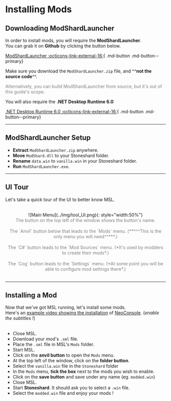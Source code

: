 # Installing Mods

## Downloading ModShardLauncher

In order to install mods, you will require the **ModShardLauncher**. </br>
You can grab it on **Github** by clicking the button below. </br>


[ModShardLauncher :octicons-link-external-16:](https://github.com/DDDDDragon/ModShardLauncher/releases){ .md-button .md-button--primary}&emsp;

Make sure you download the `ModShardLauncher.zip` file, and ^^**not the source code**^^. </br>
<div style="color:Gray">
Alternatively, you can build ModShardLauncher from source, but it's out of this guide's scope.
</div>

You will also require the **.NET Desktop Runtime 6.0**

[.NET Desktop Runtime 6.0 :octicons-link-external-16:](https://dotnet.microsoft.com/en-us/download/dotnet/6.0){ .md-button .md-button--primary}&emsp;

---

## ModShardLauncher Setup

- **Extract** `ModShardLauncher.zip` anywhere.
- **Move** `ModShard.dll` to your Stoneshard folder.
- **Rename** `data.win` to `vanilla.win`  in your Stoneshard folder.
- **Run** `ModShardLauncher.exe`.

---

## UI Tour

Let's take a quick tour of the UI to better know MSL. </br></br>

<center> ![Main Menu](../img/tool_UI.png){: style="width:50%"} </center>

<center style="color:Gray">
The button on the top left of the window shows the button's name. </br></br>
The `Anvil` button below that leads to the `Mods` menu. (***^^This is the only menu you will need^^***.) </br></br>
The `C#` button leads to the `Mod Sources` menu. (*It's used by modders to create their mods*.) </br></br>
The `Cog` button leads to the `Settings` menu. (*At some point you will be able to configure mod settings there*.) </br></br>
</center>

---

## Installing a Mod

Now that we've got MSL running, let's install some mods. </br>
Here's an [example video showing the installation](https://www.youtube.com/watch?v=_J0oJYGi38E&t=13s) of [NeoConsole](https://github.com/Nylux/Stoneshard-NeoConsole/releases). (*enable the subtitles !*) </br> </br>

- Close MSL.
- Download your mod's `.sml` file.
- Place the `.sml` file in MSL's `Mods` folder.
- Start MSL.
- Click on the **anvil button** to open the `Mods` menu.
- At the top left of the window, click on the **folder button**.
- Select the `vanilla.win` file in the `Stoneshard` folder
- In the `Mods` menu, **tick the box** next to the mods you wish to enable.
- Click on the **save button** and save under any name (eg. `modded.win`)
- Close MSL.
- Start **Stoneshard**. It should ask you to select a `.win` file.
- Select the `modded.win` file and enjoy your mods !

</br></br>
